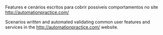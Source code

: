 Features e cenários escritos para cobrir possíveis comportamentos no site http://automationpractice.com/ 


Scenarios written and automated validating common user features and services in the http://automationpractice.com/ website. 
